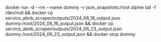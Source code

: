 docker run -d --rm --name dummy -v json_snapshots:/root alpine tail -f /dev/null && docker cp service_abnb_scraper/outputs/2024_06_16_output.json dummy:/root/2024_06_16_output.json && docker cp service_abnb_scraper/outputs/2024_06_23_output.json dummy:/root/2024_06_23_output.json && docker stop dummy 
